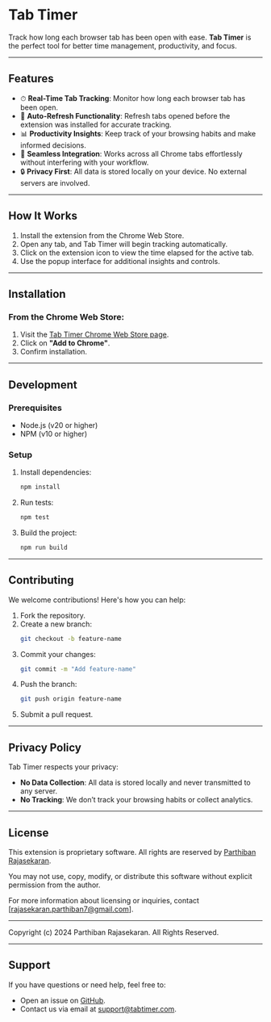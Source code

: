 
# Tab Timer

Track how long each browser tab has been open with ease. **Tab Timer** is the perfect tool for better time management, productivity, and focus.

---

## Features

- ⏱ **Real-Time Tab Tracking**: Monitor how long each browser tab has been open.
- 🔄 **Auto-Refresh Functionality**: Refresh tabs opened before the extension was installed for accurate tracking.
- 📊 **Productivity Insights**: Keep track of your browsing habits and make informed decisions.
- 🧩 **Seamless Integration**: Works across all Chrome tabs effortlessly without interfering with your workflow.
- 🔒 **Privacy First**: All data is stored locally on your device. No external servers are involved.

---

## How It Works

1. Install the extension from the Chrome Web Store.
2. Open any tab, and Tab Timer will begin tracking automatically.
3. Click on the extension icon to view the time elapsed for the active tab.
4. Use the popup interface for additional insights and controls.

---

## Installation

### From the Chrome Web Store:
1. Visit the [Tab Timer Chrome Web Store page](#).
2. Click on **"Add to Chrome"**.
3. Confirm installation.

---

## Development

### Prerequisites
- Node.js (v20 or higher)
- NPM (v10 or higher)

### Setup
1. Install dependencies:
   ```bash
   npm install
   ```
2. Run tests:
   ```bash
   npm test
   ```
3. Build the project:
   ```bash
   npm run build
   ```

---

## Contributing

We welcome contributions! Here's how you can help:
1. Fork the repository.
2. Create a new branch:
   ```bash
   git checkout -b feature-name
   ```
3. Commit your changes:
   ```bash
   git commit -m "Add feature-name"
   ```
4. Push the branch:
   ```bash
   git push origin feature-name
   ```
5. Submit a pull request.

---

## Privacy Policy

Tab Timer respects your privacy:
- **No Data Collection**: All data is stored locally and never transmitted to any server.
- **No Tracking**: We don’t track your browsing habits or collect analytics.

---

## License

This extension is proprietary software. All rights are reserved by [Parthiban Rajasekaran](https://www.linkedin.com/in/parthiban-rajasekaran/).

You may not use, copy, modify, or distribute this software without explicit permission from the author.

For more information about licensing or inquiries, contact [rajasekaran.parthiban7@gmail.com].

---

Copyright (c) 2024 Parthiban Rajasekaran. All Rights Reserved.

---

## Support

If you have questions or need help, feel free to:
- Open an issue on [GitHub](https://github.com/ParthibanRajasekaran/tab-timer/issues).
- Contact us via email at [support@tabtimer.com](mailto:rajasekaran.parthiban7@gmail.com).